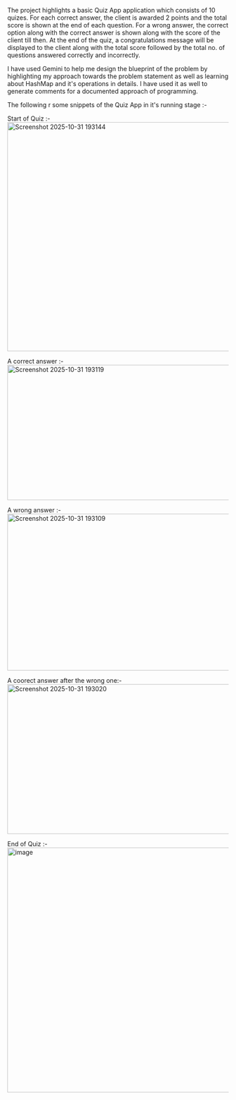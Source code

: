 
The project highlights a basic Quiz App application which consists of 10 quizes. For each correct answer, the client is awarded 2 points and the total score is shown at the end of each question. For a wrong answer, the correct option along with the correct answer is shown along with the score of the client till then.
At the end of the quiz, a congratulations message will be displayed to the client along with the total score followed by the total no. of questions answered correctly and incorrectly.

I have used Gemini to help me design the blueprint of the problem by highlighting my approach towards the problem statement as well as learning about HashMap and it's operations in details. 
I have used it as well to generate comments for a documented approach of programming. 

The following r some snippets of the Quiz App in it's running stage :-

Start of Quiz :-
<img width="1078" height="520" alt="Screenshot 2025-10-31 193144" src="https://github.com/user-attachments/assets/071beaca-0f1a-4d40-997f-49c3d5ca1172" />


A correct answer :-
<img width="661" height="307" alt="Screenshot 2025-10-31 193119" src="https://github.com/user-attachments/assets/db78e734-ca1a-4a06-958a-a998241f25b5" />


A wrong answer :-
<img width="783" height="356" alt="Screenshot 2025-10-31 193109" src="https://github.com/user-attachments/assets/6fdab7b2-8caa-4680-ae3f-20bb0a1c6fb5" />


A coorect answer after the wrong one:-
<img width="1287" height="340" alt="Screenshot 2025-10-31 193020" src="https://github.com/user-attachments/assets/9aab70a6-14af-4cc4-810e-ade32d18fd5f" />


End of Quiz :-
<img width="1155" height="556" alt="image" src="https://github.com/user-attachments/assets/84cda127-5d13-40a7-b043-72bbb1dc45c9" />
